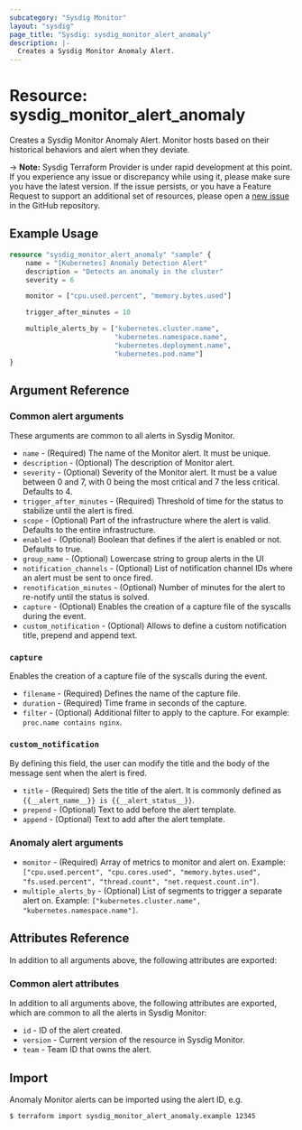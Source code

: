 ```yaml
---
subcategory: "Sysdig Monitor"
layout: "sysdig"
page_title: "Sysdig: sysdig_monitor_alert_anomaly"
description: |-
  Creates a Sysdig Monitor Anomaly Alert.
---
```


# Resource: sysdig_monitor_alert_anomaly

Creates a Sysdig Monitor Anomaly Alert. Monitor hosts based on their historical behaviors and alert when they deviate.

-> **Note:** Sysdig Terraform Provider is under rapid development at this point. If you experience any issue or discrepancy while using it, please make sure you have the latest version. If the issue persists, or you have a Feature Request to support an additional set of resources, please open a [new issue](https://github.com/sysdiglabs/terraform-provider-sysdig/issues/new) in the GitHub repository.

## Example Usage

```terraform
resource "sysdig_monitor_alert_anomaly" "sample" {
	name = "[Kubernetes] Anomaly Detection Alert"
	description = "Detects an anomaly in the cluster"
	severity = 6

	monitor = ["cpu.used.percent", "memory.bytes.used"]

    trigger_after_minutes = 10

	multiple_alerts_by = ["kubernetes.cluster.name", 
                          "kubernetes.namespace.name", 
                          "kubernetes.deployment.name", 
                          "kubernetes.pod.name"]
}
```

## Argument Reference

### Common alert arguments

These arguments are common to all alerts in Sysdig Monitor.

* `name` - (Required) The name of the Monitor alert. It must be unique.
* `description` - (Optional) The description of Monitor alert.
* `severity` - (Optional) Severity of the Monitor alert. It must be a value between 0 and 7,
               with 0 being the most critical and 7 the less critical. Defaults to 4.
* `trigger_after_minutes` - (Required) Threshold of time for the status to stabilize until the alert is fired.
* `scope` - (Optional) Part of the infrastructure where the alert is valid. Defaults to the entire infrastructure. 
* `enabled` - (Optional) Boolean that defines if the alert is enabled or not. Defaults to true.
* `group_name` - (Optional) Lowercase string to group alerts in the UI
* `notification_channels` - (Optional) List of notification channel IDs where an alert must be sent to once fired.
* `renotification_minutes` - (Optional) Number of minutes for the alert to re-notify until the status is solved.
* `capture` - (Optional) Enables the creation of a capture file of the syscalls during the event.
* `custom_notification` - (Optional) Allows to define a custom notification title, prepend and append text.

### `capture`

Enables the creation of a capture file of the syscalls during the event.

* `filename` - (Required) Defines the name of the capture file.
* `duration` - (Required) Time frame in seconds of the capture.
* `filter` - (Optional) Additional filter to apply to the capture. For example: `proc.name contains nginx`.

### `custom_notification`

By defining this field, the user can modify the title and the body of the message sent when the alert
is fired.

* `title` - (Required) Sets the title of the alert. It is commonly defined as `{{__alert_name__}} is {{__alert_status__}}`.
* `prepend` - (Optional) Text to add before the alert template.
* `append` - (Optional) Text to add after the alert template.

### Anomaly alert arguments

* `monitor` - (Required) Array of metrics to monitor and alert on. Example: `["cpu.used.percent", "cpu.cores.used", "memory.bytes.used", "fs.used.percent", "thread.count", "net.request.count.in"]`.
* `multiple_alerts_by` - (Optional) List of segments to trigger a separate alert on. Example: `["kubernetes.cluster.name", "kubernetes.namespace.name"]`.  

## Attributes Reference

In addition to all arguments above, the following attributes are exported:

### Common alert attributes

In addition to all arguments above, the following attributes are exported, which are common to all the
alerts in Sysdig Monitor:

* `id` - ID of the alert created.
* `version` - Current version of the resource in Sysdig Monitor.
* `team` - Team ID that owns the alert.

## Import

Anomaly Monitor alerts can be imported using the alert ID, e.g.

```
$ terraform import sysdig_monitor_alert_anomaly.example 12345
```